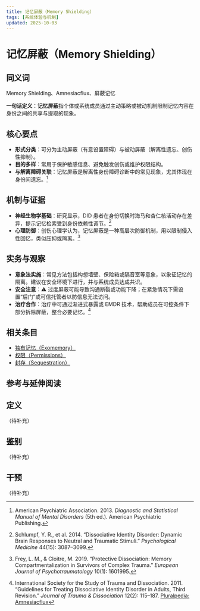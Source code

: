 ```yaml
---
title: 记忆屏蔽（Memory Shielding）
tags: [系统体验与机制]
updated: 2025-10-03
---
```


# 记忆屏蔽（Memory Shielding）

## 同义词

Memory Shielding、Amnesiacflux、屏蔽记忆

**一句话定义**：**记忆屏蔽**指个体或系统成员通过主动策略或被动机制限制记忆内容在身份之间的共享与提取的现象。

## 核心要点

- **形式分类**：可分为主动屏蔽（有意设置障碍）与被动屏蔽（解离性遗忘、创伤性抑制）。
- **目的多样**：常用于保护敏感信息、避免触发创伤或维护权限结构。
- **与解离障碍关联**：记忆屏蔽是解离性身份障碍诊断中的常见现象，尤其体现在身份间遗忘。[^dsm5]

## 机制与证据

- **神经生物学基础**：研究显示，DID 患者在身份切换时海马和杏仁核活动存在差异，提示记忆检索受到身份依赖性调节。[^schlumpf2014]
- **心理防御**：创伤心理学认为，记忆屏蔽是一种高层次防御机制，用以限制侵入性回忆，类似压抑或隔离。[^frey2019]

## 实务与观察

- **意象法实施**：常见方法包括构想墙壁、保险箱或隔音室等意象，以象征记忆的隔离。建议在安全环境下进行，并与系统成员达成共识。
- **安全注意**：⚠ 过度屏蔽可能导致沟通断裂或功能下降；在紧急情况下需设置“后门”或可信托管者以防信息无法访问。
- **治疗合作**：治疗中可通过渐进式暴露或 EMDR 技术，帮助成员在可控条件下部分拆除屏蔽，整合必要记忆。[^isdtd2011]

## 相关条目

- [独有记忆（Exomemory）](entries/Exomemory.md)
- [权限（Permissions）](entries/Permissions.md)
- [封存（Sequestration）](entries/Sequestration.md)

## 参考与延伸阅读

[^dsm5]: American Psychiatric Association. 2013. *Diagnostic and Statistical Manual of Mental Disorders* (5th ed.). American Psychiatric Publishing.
[^schlumpf2014]: Schlumpf, Y. R., et al. 2014. “Dissociative Identity Disorder: Dynamic Brain Responses to Neutral and Traumatic Stimuli.” *Psychological Medicine* 44(15): 3087–3099.
[^frey2019]: Frey, L. M., & Cloitre, M. 2019. “Protective Dissociation: Memory Compartmentalization in Survivors of Complex Trauma.” *European Journal of Psychotraumatology* 10(1): 1601995.
[^isdtd2011]: International Society for the Study of Trauma and Dissociation. 2011. “Guidelines for Treating Dissociative Identity Disorder in Adults, Third Revision.” *Journal of Trauma & Dissociation* 12(2): 115–187.
[Pluralpedia: Amnesiacflux](https://pluralpedia.org/w/Amnesiacflux)

## 定义

（待补充）

## 鉴别

（待补充）

## 干预

（待补充）
